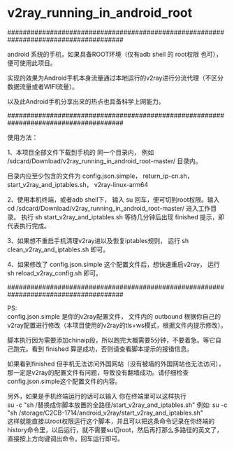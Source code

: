 # v2ray_running_in_android_root


######################################################################################


android 系统的手机，如果具备ROOT环境（仅有adb shell 的 root权限 也可），便可使用此项目。

实现的效果为Android手机本身流量通过本地运行的v2ray进行分流代理（不区分数据流量或者WIFI流量）。

以及此Android手机分享出来的热点也具备科学上网能力。

######################################################################################


使用方法：

1、本项目全部文件下载到手机的 同一个目录内， 例如 /sdcard/Download/v2ray_running_in_android_root-master/  目录内。

目录内应至少包含的文件为 config.json.simple， return_ip-cn.sh， start_v2ray_and_iptables.sh， v2ray-linux-arm64




2、使用本机终端，或者adb shell下， 输入 su 回车，便可切到root权限。输入 cd /sdcard/Download/v2ray_running_in_android_root-master/ 进入工作目录。 执行 sh start_v2ray_and_iptables.sh 等待几分钟后出现 finished 提示，即代表执行完成。


3、如果想不重启手机清理v2ray进以及恢复iptables规则， 运行 sh clean_v2ray_and_iptables.sh 即可。

4、如果修改了 config.json.simple 这个配置文件后，想快速重启v2ray， 运行 sh reload_v2ray_config.sh 即可。

######################################################################################





PS:   
config.json.simple 是你的v2ray配置文件， 文件内的 outbound 根据你自己的v2ray配置进行修改（本项目使用的v2ray的tls+ws模式，根据文件内提示修改）。

脚本执行因为需要添加chinaip段，所以跑完大概需要5分钟，不要着急。等它自己跑完。看到 finished 算是成功，否则请查看脚本提示的报错信息。

如果看到finished 但手机无法访问外国网站（没有被墙的外国网站也无法访问），那一定是v2ray的配置文件有问题，导致没有翻墙成功。请仔细检查config.json.simple这个配置文件的内容。

另外，如果是手机终端运行的话可以输入 你在终端里可以这样执行    
su -c "sh /替换成你脚本放置的全路径/start_v2ray_and_iptables.sh"     例如: su -c "sh /storage/C2CB-1714/android_v2ray/start_v2ray_and_iptables.sh"    
这样就能直接以root权限运行这个脚本，并且可以把这条命令记录在你终端的history命令里，以后运行，就不需要su切root，然后再打那么多路径的英文了，直接按上方向键调出命令，回车运行即可。
